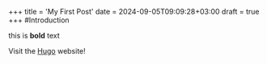 +++
title = 'My First Post'
date = 2024-09-05T09:09:28+03:00
draft = true
+++
#Introduction

this is **bold** text






Visit the [Hugo](https://gohugo.io) website!
